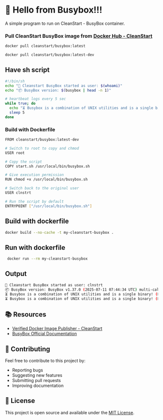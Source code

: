 # 🚀 Hello from Busybox!!! 

A simple  program to run on CleanStart - BusyBox container. 

### Pull CleanStart BusyBox image from [Docker Hub - CleanStart](https://hub.docker.com/u/cleanstart) 
```bash
docker pull cleanstart/busybox:latest
```
```bash
docker pull cleanstart/busybox:latest-dev
```

## Have sh script 
```bash
#!/bin/sh
echo "🚀 Cleanstart BusyBox started as user: $(whoami)"
echo "📦 BusyBox version: $(busybox | head -n 1)"

# heartbeat logs every 5 sec
while true; do
  echo "⏳ Busybox is a combination of UNIX utilities and is a single binary! $(date)"
  sleep 5
done
```

### Build with Dockerfile
```bash
FROM cleanstart/busybox:latest-dev

# Switch to root to copy and chmod
USER root

# Copy the script
COPY start.sh /usr/local/bin/busybox.sh

# Give execution permission
RUN chmod +x /usr/local/bin/busybox.sh

# Switch back to the original user
USER clnstrt

# Run the script by default
ENTRYPOINT ["/usr/local/bin/busybox.sh"]
```

## Build with dockerfile
```bash
docker build --no-cache -t my-cleanstart-busybox .
```

## Run with dockerfile
```bash
 docker run --rm my-cleanstart-busybox
 ```

## Output 
```bash
🚀 Cleanstart BusyBox started as user: clnstrt
📦 BusyBox version: BusyBox v1.37.0 (2025-07-11 07:44:34 UTC) multi-call binary.
⏳ Busybox is a combination of UNIX utilities and is a single binary! (Date)
⏳ Busybox is a combination of UNIX utilities and is a single binary! (Date)
```

## 📚 Resources

- [Verified Docker Image Publisher - CleanStart](https://cleanstart.com/)
- [BusyBox Official Documentation](https://busybox.net/)

## 🤝 Contributing

Feel free to contribute to this project by:
- Reporting bugs
- Suggesting new features
- Submitting pull requests
- Improving documentation

## 📄 License
This project is open source and available under the [MIT License](LICENSE).